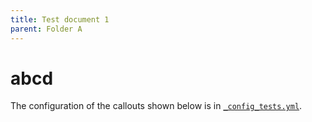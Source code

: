 ```yaml
---
title: Test document 1
parent: Folder A
---
```


# abcd

The configuration of the callouts shown below is in [`_config_tests.yml`](https://github.com/pdmosses/just-the-docs/blob/callouts/_config_tests.yml).
